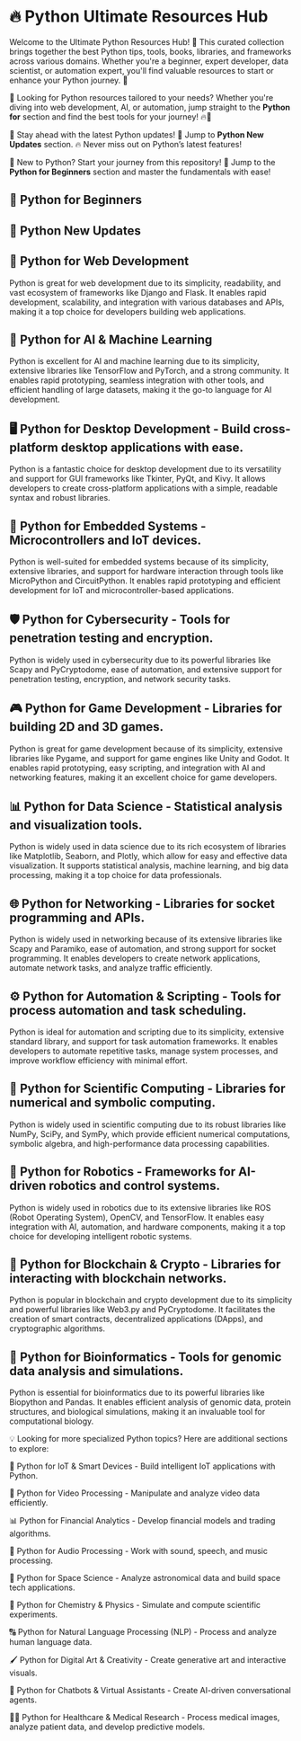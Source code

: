 # 🔥 Python Ultimate Resources Hub
Welcome to the Ultimate Python Resources Hub! 🎯 This curated collection brings together the best Python tips, tools, books, libraries, and frameworks across various domains. Whether you're a beginner, expert developer, data scientist, or automation expert, you'll find valuable resources to start or enhance your Python journey. 🚀

🚀 Looking for Python resources tailored to your needs? Whether you're diving into web development, AI, or automation, jump straight to the **Python for** section and find the best tools for your journey! 🔥🐍

🐍 Stay ahead with the latest Python updates! 🚀 Jump to **Python New Updates** section. 🔥 Never miss out on Python’s latest features!

🐍 New to Python? Start your journey from this repository! 🚀 Jump to the **Python for Beginners** section and master the fundamentals with ease! 

## 🚀 Python for Beginners
## 🚀 Python New Updates

## 🚀 Python for Web Development

Python is great for web development due to its simplicity, readability, and vast ecosystem of frameworks like Django and Flask. It enables rapid development, scalability, and integration with various databases and APIs, making it a top choice for developers building web applications.

## 🤖 Python for AI & Machine Learning

Python is excellent for AI and machine learning due to its simplicity, extensive libraries like TensorFlow and PyTorch, and a strong community. It enables rapid prototyping, seamless integration with other tools, and efficient handling of large datasets, making it the go-to language for AI development.

## 🖥️ Python for Desktop Development - Build cross-platform desktop applications with ease.

Python is a fantastic choice for desktop development due to its versatility and support for GUI frameworks like Tkinter, PyQt, and Kivy. It allows developers to create cross-platform applications with a simple, readable syntax and robust libraries.

## 🔌 Python for Embedded Systems - Microcontrollers and IoT devices.

Python is well-suited for embedded systems because of its simplicity, extensive libraries, and support for hardware interaction through tools like MicroPython and CircuitPython. It enables rapid prototyping and efficient development for IoT and microcontroller-based applications.

## 🛡️ Python for Cybersecurity - Tools for penetration testing and encryption.

Python is widely used in cybersecurity due to its powerful libraries like Scapy and PyCryptodome, ease of automation, and extensive support for penetration testing, encryption, and network security tasks.

## 🎮 Python for Game Development - Libraries for building 2D and 3D games.

Python is great for game development because of its simplicity, extensive libraries like Pygame, and support for game engines like Unity and Godot. It enables rapid prototyping, easy scripting, and integration with AI and networking features, making it an excellent choice for game developers.

## 📊 Python for Data Science - Statistical analysis and visualization tools.

Python is widely used in data science due to its rich ecosystem of libraries like Matplotlib, Seaborn, and Plotly, which allow for easy and effective data visualization. It supports statistical analysis, machine learning, and big data processing, making it a top choice for data professionals.

## 🌐 Python for Networking - Libraries for socket programming and APIs.

Python is widely used in networking because of its extensive libraries like Scapy and Paramiko, ease of automation, and strong support for socket programming. It enables developers to create network applications, automate network tasks, and analyze traffic efficiently.

## ⚙️ Python for Automation & Scripting - Tools for process automation and task scheduling.

Python is ideal for automation and scripting due to its simplicity, extensive standard library, and support for task automation frameworks. It enables developers to automate repetitive tasks, manage system processes, and improve workflow efficiency with minimal effort.

## 🔬 Python for Scientific Computing - Libraries for numerical and symbolic computing.

Python is widely used in scientific computing due to its robust libraries like NumPy, SciPy, and SymPy, which provide efficient numerical computations, symbolic algebra, and high-performance data processing capabilities.

## 🤖 Python for Robotics - Frameworks for AI-driven robotics and control systems.

Python is widely used in robotics due to its extensive libraries like ROS (Robot Operating System), OpenCV, and TensorFlow. It enables easy integration with AI, automation, and hardware components, making it a top choice for developing intelligent robotic systems.

## 🔗 Python for Blockchain & Crypto - Libraries for interacting with blockchain networks.

Python is popular in blockchain and crypto development due to its simplicity and powerful libraries like Web3.py and PyCryptodome. It facilitates the creation of smart contracts, decentralized applications (DApps), and cryptographic algorithms.

## 🧬 Python for Bioinformatics - Tools for genomic data analysis and simulations.

Python is essential for bioinformatics due to its powerful libraries like Biopython and Pandas. It enables efficient analysis of genomic data, protein structures, and biological simulations, making it an invaluable tool for computational biology.

💡 Looking for more specialized Python topics? Here are additional sections to explore:

📡 Python for IoT & Smart Devices - Build intelligent IoT applications with Python.

🎥 Python for Video Processing - Manipulate and analyze video data efficiently.

📊 Python for Financial Analytics - Develop financial models and trading algorithms.

🎵 Python for Audio Processing - Work with sound, speech, and music processing.

🚀 Python for Space Science - Analyze astronomical data and build space tech applications.

🧪 Python for Chemistry & Physics - Simulate and compute scientific experiments.

🔠 Python for Natural Language Processing (NLP) - Process and analyze human language data.

🖌️ Python for Digital Art & Creativity - Create generative art and interactive visuals.

📢 Python for Chatbots & Virtual Assistants - Create AI-driven conversational agents.

🧑‍⚕️ Python for Healthcare & Medical Research - Process medical images, analyze patient data, and develop predictive models.



